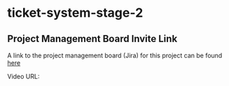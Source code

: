 # ticket-system-stage-2

## Project Management Board Invite Link

A link to the project management board (Jira) for this project can be found [here](https://id.atlassian.com/invite/p/jira-software?id=KbGU6QAdRAqpNJohyE5Axw)

Video URL:
